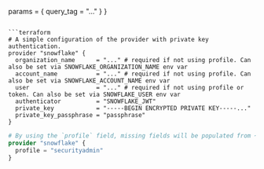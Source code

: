   params = {
    query_tag = "..."
  }
}
```
  
```terraform
# A simple configuration of the provider with private key authentication.
provider "snowflake" {
  organization_name      = "..." # required if not using profile. Can also be set via SNOWFLAKE_ORGANIZATION_NAME env var
  account_name           = "..." # required if not using profile. Can also be set via SNOWFLAKE_ACCOUNT_NAME env var
  user                   = "..." # required if not using profile or token. Can also be set via SNOWFLAKE_USER env var
  authenticator          = "SNOWFLAKE_JWT"
  private_key            = "-----BEGIN ENCRYPTED PRIVATE KEY-----..."
  private_key_passphrase = "passphrase"
}
```

```terraform
# By using the `profile` field, missing fields will be populated from ~/.snowflake/config TOML file
provider "snowflake" {
  profile = "securityadmin"
}
```